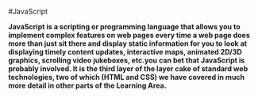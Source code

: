 #JavaScript



**JavaScript is a scripting or programming language that allows you to implement complex features on web pages every time a web page does more than just sit there and display static information for you to look at displaying timely content updates, interactive maps, animated 2D/3D graphics, scrolling video jukeboxes, etc.you can bet that JavaScript is probably involved. It is the third layer of the layer cake of standard web technologies, two of which (HTML and CSS) we have covered in much more detail in other parts of the Learning Area.**
